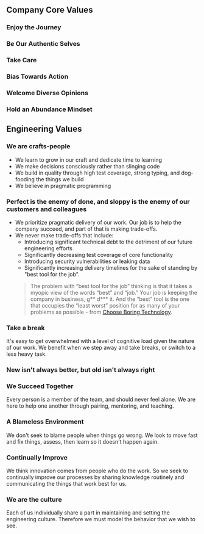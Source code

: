## Company Core Values

### Enjoy the Journey

### Be Our Authentic Selves


### Take Care


### Bias Towards Action


### Welcome Diverse Opinions


### Hold an Abundance Mindset


## Engineering Values

### We are crafts-people
- We learn to grow in our craft and dedicate time to learning
- We make decisions consciously rather than slinging code
- We build in quality through high test coverage, strong typing, and dog-fooding the things we build
- We believe in pragmatic programming


### Perfect is the enemy of done, and sloppy is the enemy of our customers and colleagues
- We prioritize pragmatic delivery of our work. Our job is to help the company succeed, and part of that is making trade-offs.
- We never make trade-offs that include:
    - Introducing significant technical debt to the detriment of our future engineering efforts
    - Significantly decreasing test coverage of core functionality
    - Introducing security vulnerabilities or leaking data
    - Significantly increasing delivery timelines for the sake of standing by "best tool for the job". 
    > The problem with “best tool for the job” thinking is that it takes a myopic view of the words “best” and “job.” Your job is keeping the company in business, g** d*** it. And the “best” tool is the one that occupies the “least worst” position for as many of your problems as possible - from [Choose Boring Technology](https://mcfunley.com/choose-boring-technology#:~:text=The%20problem%20with%20%E2%80%9Cbest%20tool,of%20your%20problems%20as%20possible).


### Take a break
It's easy to get overwhelmed with a level of cognitive load given the nature of our work. We benefit when we step away and take breaks, or switch to a less heavy task.


### New isn't always better, but old isn't always right


### We Succeed Together
Every person is a member of the team, and should never feel alone. We are here to help one another through pairing, mentoring, and teaching.

### A Blameless Environment
We don't seek to blame people when things go wrong. We look to move fast and fix things, assess, then learn so it doesn't happen again.

### Continually Improve
We think innovation comes from people who do the work. So we seek to continually improve our processes by sharing knowledge routinely and communicating the things that work best for us.

### We are the culture
Each of us individually share a part in maintaining and setting the engineering culture. Therefore we must model the behavior that we wish to see.
